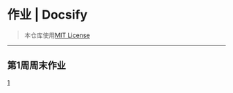# 作业 | Docsify #
> 本仓库使用[MIT License](https://raw.githubusercontent.com/CMSZ002/hw/main/LICENSE)
-----
## 第1周周末作业 ##
[1](../hw/example.md ':include :type=markdown')
